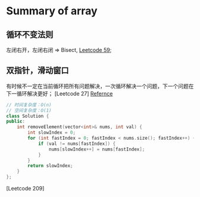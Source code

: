 # Summary of array

## 循环不变法则
左闭右开，左闭右闭 => Bisect, [Leetcode 59](https://leetcode.com/problems/spiral-matrix-ii/);

## 双指针，滑动窗口
有时候不一定在当前循环把所有问题解决，一次循环解决一个问题，下一个问题在下一循环解决更好；
[Leetcode 27] 
[Refernce](https://github.com/hzang41981/leetcode-master/blob/master/problems/0027.%E7%A7%BB%E9%99%A4%E5%85%83%E7%B4%A0.md)
```cpp
// 时间复杂度：O(n)
// 空间复杂度：O(1)
class Solution {
public:
    int removeElement(vector<int>& nums, int val) {
        int slowIndex = 0;
        for (int fastIndex = 0; fastIndex < nums.size(); fastIndex++) {
            if (val != nums[fastIndex]) {
                nums[slowIndex++] = nums[fastIndex];
            }
        }
        return slowIndex;
    }
};
```

[Leetcode 209]
